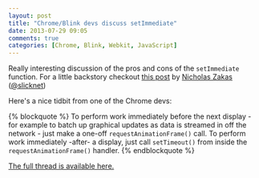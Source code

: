```yaml
---
layout: post
title: "Chrome/Blink devs discuss setImmediate"
date: 2013-07-29 09:05
comments: true
categories: [Chrome, Blink, Webkit, JavaScript]
---
```


Really interesting discussion of the pros and cons of the `setImmediate` function. For a little backstory checkout [this post](http://www.nczonline.net/blog/2013/07/09/the-case-for-setimmediate/) by [Nicholas Zakas](http://www.nczonline.net/blog/) ([@slicknet](http://twitter.com/slicknet))

Here's a nice tidbit from one of the Chrome devs:

{% blockquote %}
To perform work immediately before the next display - for example to batch up graphical updates as data is streamed in off the network - just make a one-off `requestAnimationFrame()` call.  To perform work immediately -after- a display, just call `setTimeout()` from inside the `requestAnimationFrame()` handler.
{% endblockquote %}

[The full thread is available here.](https://groups.google.com/a/chromium.org/forum/#!topic/blink-dev/Hn3GxRLXmR0)
